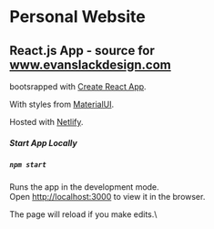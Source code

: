 # Personal Website

## React.js App - source for www.evanslackdesign.com

bootsrapped with [Create React App](https://github.com/facebook/create-react-app).

With styles from [MaterialUI](https://material-ui.com/).

Hosted with [Netlify](https://www.netlify.com/).

##### Start App Locally


##### `npm start`

Runs the app in the development mode.\
Open [http://localhost:3000](http://localhost:3000) to view it in the browser.

The page will reload if you make edits.\

